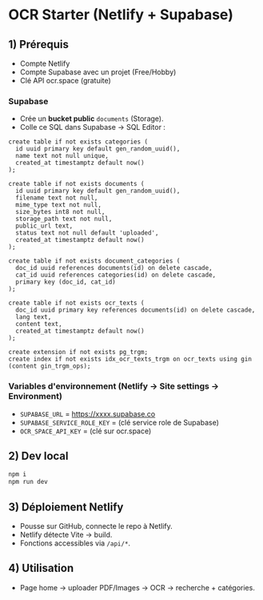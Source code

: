 # OCR Starter (Netlify + Supabase)

## 1) Prérequis
- Compte Netlify
- Compte Supabase avec un projet (Free/Hobby)
- Clé API ocr.space (gratuite)

### Supabase
- Crée un **bucket public** `documents` (Storage).
- Colle ce SQL dans Supabase → SQL Editor :

```
create table if not exists categories (
  id uuid primary key default gen_random_uuid(),
  name text not null unique,
  created_at timestamptz default now()
);

create table if not exists documents (
  id uuid primary key default gen_random_uuid(),
  filename text not null,
  mime_type text not null,
  size_bytes int8 not null,
  storage_path text not null,
  public_url text,
  status text not null default 'uploaded',
  created_at timestamptz default now()
);

create table if not exists document_categories (
  doc_id uuid references documents(id) on delete cascade,
  cat_id uuid references categories(id) on delete cascade,
  primary key (doc_id, cat_id)
);

create table if not exists ocr_texts (
  doc_id uuid primary key references documents(id) on delete cascade,
  lang text,
  content text,
  created_at timestamptz default now()
);

create extension if not exists pg_trgm;
create index if not exists idx_ocr_texts_trgm on ocr_texts using gin (content gin_trgm_ops);
```

### Variables d'environnement (Netlify → Site settings → Environment)
- `SUPABASE_URL` = https://xxxx.supabase.co
- `SUPABASE_SERVICE_ROLE_KEY` = (clé service role de Supabase)
- `OCR_SPACE_API_KEY` = (clé sur ocr.space)

## 2) Dev local
```bash
npm i
npm run dev
```

## 3) Déploiement Netlify
- Pousse sur GitHub, connecte le repo à Netlify.
- Netlify détecte Vite → build.
- Fonctions accessibles via `/api/*`.

## 4) Utilisation
- Page home → uploader PDF/Images → OCR → recherche + catégories.
```

